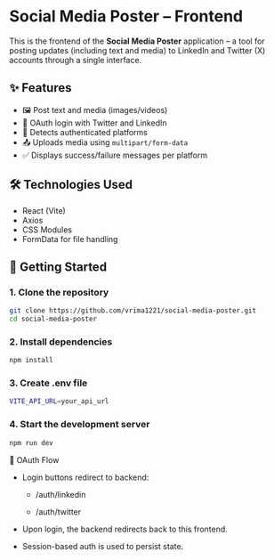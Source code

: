 # Social Media Poster – Frontend

This is the frontend of the **Social Media Poster** application – a tool for posting updates (including text and media) to LinkedIn and Twitter (X) accounts through a single interface.

## ✨ Features

- 🖼️ Post text and media (images/videos)
- 🔐 OAuth login with Twitter and LinkedIn
- 🔁 Detects authenticated platforms
- 📤 Uploads media using `multipart/form-data`
- ✅ Displays success/failure messages per platform

## 🛠️ Technologies Used

- React (Vite)
- Axios
- CSS Modules
- FormData for file handling

## 🚀 Getting Started

### 1. Clone the repository

```bash
git clone https://github.com/vrima1221/social-media-poster.git
cd social-media-poster
```

### 2. Install dependencies

```bash
npm install
```

### 3. Create .env file

```bash
VITE_API_URL=your_api_url
```

### 4. Start the development server

```bash
npm run dev
```

🔐 OAuth Flow
- Login buttons redirect to backend:

  - /auth/linkedin

  - /auth/twitter

- Upon login, the backend redirects back to this frontend.

- Session-based auth is used to persist state.

